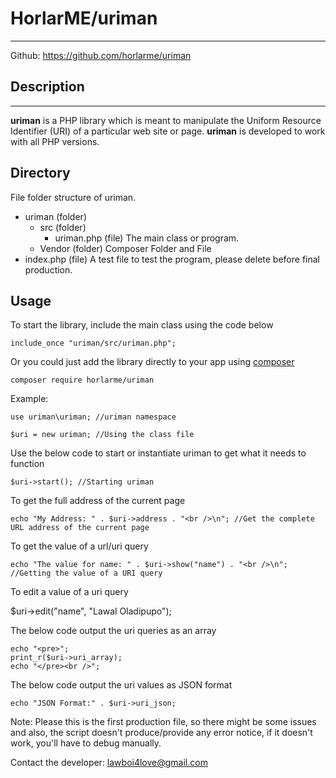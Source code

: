 **HorlarME/uriman**
===============
----------
Github: https://github.com/horlarme/uriman

Description
----------
----------
**uriman** is a PHP library which is meant to manipulate the Uniform Resource Identifier (URI) of a particular web site or page.
**uriman** is developed to work with all PHP versions.

Directory
-------
File folder structure of uriman.

 - uriman (folder)
	 - src (folder)
		 - uriman.php (file) The main class or program.
	 - Vendor (folder) Composer Folder and File
 - index.php (file) A test file to test the program, please delete before final production.

Usage
-------

 To start the library, include the main class using the code below
 

    include_once "uriman/src/uriman.php";
Or you could just add the library directly to your app using [composer](https://packagist.org/packages/horlarme/uriman)

    composer require horlarme/uriman

Example:

    use uriman\uriman; //uriman namespace
    
    $uri = new uriman; //Using the class file

Use the below code to start or instantiate uriman to get what it needs to function
	
	$uri->start(); //Starting uriman

To get the full address of the current page
    
    echo "My Address: " . $uri->address . "<br />\n"; //Get the complete URL address of the current page

To get the value of a url/uri query
    
    echo "The value for name: " . $uri->show("name") . "<br />\n"; //Getting the value of a URI query

To edit a value of a uri query
   
   $uri->edit("name", "Lawal Oladipupo");

The below code output the uri queries as an array
    
    echo "<pre>";
    print_r($uri->uri_array);
    echo "</pre><br />";

The below code output the uri values as JSON format
   
	echo "JSON Format:" . $uri->uri_json;

Note: Please this is the first production file, so there might be some issues and also, the script doesn't produce/provide any error notice, if it doesn't work, you'll have to debug manually.

Contact the developer: lawboi4love@gmail.com
